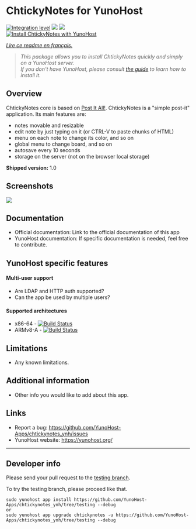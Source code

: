 # ChtickyNotes for YunoHost

[![Integration level](https://dash.yunohost.org/integration/chtickynotes.svg)](https://dash.yunohost.org/appci/app/chtickynotes) ![](https://ci-apps.yunohost.org/ci/badges/chtickynotes.status.svg) ![](https://ci-apps.yunohost.org/ci/badges/chtickynotes.maintain.svg)  
[![Install ChtickyNotes with YunoHost](https://install-app.yunohost.org/install-with-yunohost.svg)](https://install-app.yunohost.org/?app=chtickynotes)

*[Lire ce readme en français.](./README_fr.md)*

> *This package allows you to install ChtickyNotes quickly and simply on a YunoHost server.  
If you don't have YunoHost, please consult [the guide](https://yunohost.org/#/install) to learn how to install it.*

## Overview
ChtickyNotes core is based on [Post It All!](https://github.com/txusko/PostItAll).
ChtickyNotes is a "simple post-it" application. Its main features are:
- notes movable and resizable
- edit note by just typing on it (or CTRL-V to paste chunks of HTML)
- menu on each note to change its color, and so on
- global menu to change board, and so on
- autosave every 10 seconds
- storage on the server (not on the browser local storage)

**Shipped version:** 1.0

## Screenshots

![](https://lh4.googleusercontent.com/-ATC-XA5iVsc/VM06cI3ClLI/AAAAAAAACHo/uBhDViaSBRg/s800/chtickynotes.gif)

## Documentation

 * Official documentation: Link to the official documentation of this app
 * YunoHost documentation: If specific documentation is needed, feel free to contribute.

## YunoHost specific features

#### Multi-user support

* Are LDAP and HTTP auth supported?
* Can the app be used by multiple users?

#### Supported architectures

* x86-64 - [![Build Status](https://ci-apps.yunohost.org/ci/logs/chtickynotes%20%28Apps%29.svg)](https://ci-apps.yunohost.org/ci/apps/chtickynotes/)
* ARMv8-A - [![Build Status](https://ci-apps-arm.yunohost.org/ci/logs/chtickynotes%20%28Apps%29.svg)](https://ci-apps-arm.yunohost.org/ci/apps/chtickynotes/)

## Limitations

* Any known limitations.

## Additional information

* Other info you would like to add about this app.

## Links

 * Report a bug: https://github.com/YunoHost-Apps/chtickynotes_ynh/issues
 * YunoHost website: https://yunohost.org/

---

## Developer info

Please send your pull request to the [testing branch](https://github.com/YunoHost-Apps/chtickynotes_ynh/tree/testing).

To try the testing branch, please proceed like that.
```
sudo yunohost app install https://github.com/YunoHost-Apps/chtickynotes_ynh/tree/testing --debug
or
sudo yunohost app upgrade chtickynotes -u https://github.com/YunoHost-Apps/chtickynotes_ynh/tree/testing --debug
```
